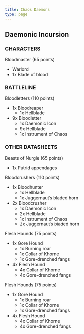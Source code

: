 ```yaml
---
title: Chaos Daemons
type: page
---
```


## Daemonic Incursion
### CHARACTERS

Bloodmaster (65 points)
* Warlord
* 1x Blade of blood


### BATTLELINE

Bloodletters (110 points)
* 1x Bloodreaper
  * 1x Hellblade
* 9x Bloodletter
  * 1x Daemonic Icon
  * 9x Hellblade
  * 1x Instrument of Chaos


### OTHER DATASHEETS

Beasts of Nurgle (65 points)
* 1x Putrid appendages

Bloodcrushers (110 points)
* 1x Bloodhunter
  * 1x Hellblade
  * 1x Juggernaut’s bladed horn
* 2x Bloodcrusher
  * 1x Daemonic Icon
  * 2x Hellblade
  * 1x Instrument of Chaos
  * 2x Juggernaut’s bladed horn

Flesh Hounds (75 points)
* 1x Gore Hound
  * 1x Burning roar
  * 1x Collar of Khorne
  * 1x Gore-drenched fangs
* 4x Flesh Hound
  * 4x Collar of Khorne
  * 4x Gore-drenched fangs

Flesh Hounds (75 points)
* 1x Gore Hound
  * 1x Burning roar
  * 1x Collar of Khorne
  * 1x Gore-drenched fangs
* 4x Flesh Hound
  * 4x Collar of Khorne
  * 4x Gore-drenched fangs
